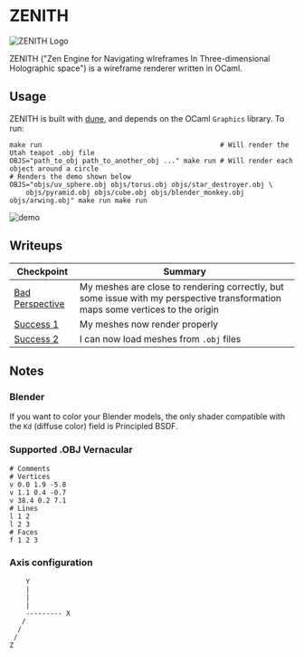# ZENITH

![ZENITH Logo](media/logo.gif)

ZENITH ("Zen Engine for Navigating wIreframes In Three-dimensional Holographic space") is a wireframe renderer written in OCaml.

## Usage

ZENITH is built with [dune](https://dune.build), and depends on the OCaml `Graphics` library. To run:

```
make run                                            # Will render the Utah teapot .obj file
OBJS="path_to_obj path_to_another_obj ..." make run # Will render each object around a circle
# Renders the demo shown below
OBJS="objs/uv_sphere.obj objs/torus.obj objs/star_destroyer.obj \
    objs/pyramid.obj objs/cube.obj objs/blender_monkey.obj objs/arwing.obj" make run make run
```

![demo](media/demo.gif)

## Writeups

| Checkpoint | Summary |
| ----- | ----- | 
| [Bad Perspective](media/bad_perspective/BadPerspective.md) | My meshes are close to rendering correctly, but some issue with my perspective transformation maps some vertices to the origin | 
| [Success 1](media/success1/Success1.md) | My meshes now render properly |
| [Success 2](media/success2/Success2.md) | I can now load meshes from `.obj` files |

## Notes

### Blender

If you want to color your Blender models, the only shader compatible with the `Kd` (diffuse color) field is Principled BSDF.

### Supported .OBJ Vernacular

```obj
# Comments
# Vertices
v 0.0 1.9 -5.8
v 1.1 0.4 -0.7
v 38.4 0.2 7.1
# Lines
l 1 2
l 2 3
# Faces
f 1 2 3
```

### Axis configuration
```
    Y
    |
    |
    | 
    --------- X
   /
  /
 /
Z
```
